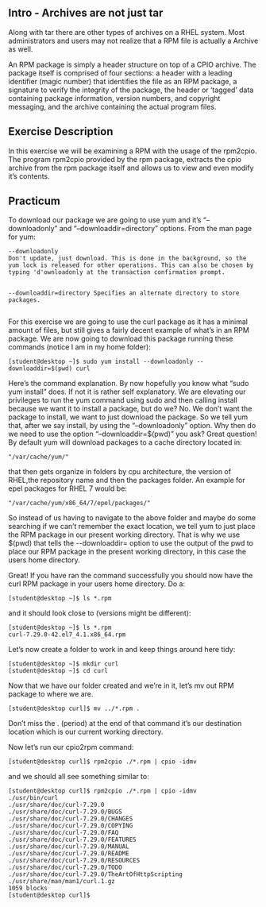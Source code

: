 
<h2 id="intro---archives-are-not-just-tar">Intro - Archives are not just tar</h2>
<p>Along with tar there are other types of archives on a RHEL system. Most administrators and users may not realize that a RPM file is actually a Archive as well.</p>
<p>An RPM package is simply a header structure on top of a CPIO archive. The package itself is comprised of four sections: a header with a leading identifier (magic number) that identifies the file as an RPM package, a signature to verify the integrity of the package, the header or ‘tagged’ data containing package information, version numbers, and copyright messaging, and the archive containing the actual program files.</p>
<h2 id="exercise-description">Exercise Description</h2>
<p>In this exercise we will be examining a RPM with the usage of the rpm2cpio. The program rpm2cpio provided by the rpm package, extracts the cpio archive from the rpm package itself and allows us to view and even modify it’s contents.</p>
<h2 id="practicum">Practicum</h2>
<p>To download our package we are going to use yum and it’s “–downloadonly” and “–downloaddir=directory” options. From the man page for yum:</p>
<pre><code>--downloadonly
Don't update, just download. This is done in the background, so the yum lock is released for other operations. This can also be chosen by
typing 'd'ownloadonly at the transaction confirmation prompt.

--downloaddir=directory
Specifies an alternate directory to store packages.
</code></pre>
<p>For this exercise we are going to use the curl package as it has a minimal amount of files, but still gives a fairly decent example of what’s in an RPM package. We are now going to download this package running these commands (notice I am in my home folder):</p>
<pre><code>[student@desktop ~]$ sudo yum install --downloadonly --downloaddir=$(pwd) curl
</code></pre>
<p>Here’s the command explanation. By now hopefully you know what “sudo yum install” does. If not it is rather self explanatory. We are elevating our privileges to run the yum command using sudo and then calling install because we want it to install a package, but do we? No. We don’t want the package to install, we want to just download the package. So we tell yum that, after we say install, by using the “–downloadonly” option. Why then do we need to use the option “–downloaddir=$(pwd)” you ask? Great question! By default yum will download packages to a cache directory located in:</p>
<pre><code>"/var/cache/yum/"
</code></pre>
<p>that then gets organize in folders by cpu architecture, the version of RHEL,the repository name and then the packages folder. An example for epel packages for RHEL 7 would be:</p>
<pre><code>"/var/cache/yum/x86_64/7/epel/packages/"
</code></pre>
<p>So instead of us having to navigate to the above folder and maybe do some searching if we can’t remember the exact location, we tell yum to just place the RPM package in our present working directory. That is why we use $(pwd) that tells the --downloaddir= option to use the output of the pwd to place our RPM package in the present working directory, in this case the users home directory.</p>
<p>Great! If you have ran the command successfully you should now have the curl RPM package in your users home directory. Do a:</p>
<pre><code>[student@desktop ~]$ ls *.rpm
</code></pre>
<p>and it should look close to (versions might be different):</p>
<pre><code>[student@desktop ~]$ ls *.rpm
curl-7.29.0-42.el7_4.1.x86_64.rpm
</code></pre>
<p>Let’s now create a folder to work in and keep things around here tidy:</p>
<pre><code>[student@desktop ~]$ mkdir curl  
[student@desktop ~]$ cd curl
</code></pre>
<p>Now that we have our folder created and we’re in it, let’s mv out RPM package to where we are.</p>
<pre><code>[student@desktop curl]$ mv ../*.rpm .
</code></pre>
<p>Don’t miss the . (period) at the end of that command it’s our destination location which is our current working directory.</p>
<p>Now let’s run our cpio2rpm command:</p>
<pre><code>[student@desktop curl]$ rpm2cpio ./*.rpm | cpio -idmv
</code></pre>
<p>and we should all see something similar to:</p>
<pre><code>[student@desktop curl]$ rpm2cpio ./*.rpm | cpio -idmv  
./usr/bin/curl  
./usr/share/doc/curl-7.29.0  
./usr/share/doc/curl-7.29.0/BUGS  
./usr/share/doc/curl-7.29.0/CHANGES  
./usr/share/doc/curl-7.29.0/COPYING  
./usr/share/doc/curl-7.29.0/FAQ  
./usr/share/doc/curl-7.29.0/FEATURES  
./usr/share/doc/curl-7.29.0/MANUAL  
./usr/share/doc/curl-7.29.0/README  
./usr/share/doc/curl-7.29.0/RESOURCES  
./usr/share/doc/curl-7.29.0/TODO  
./usr/share/doc/curl-7.29.0/TheArtOfHttpScripting  
./usr/share/man/man1/curl.1.gz  
1059 blocks  
[student@desktop curl]$
</code></pre>

